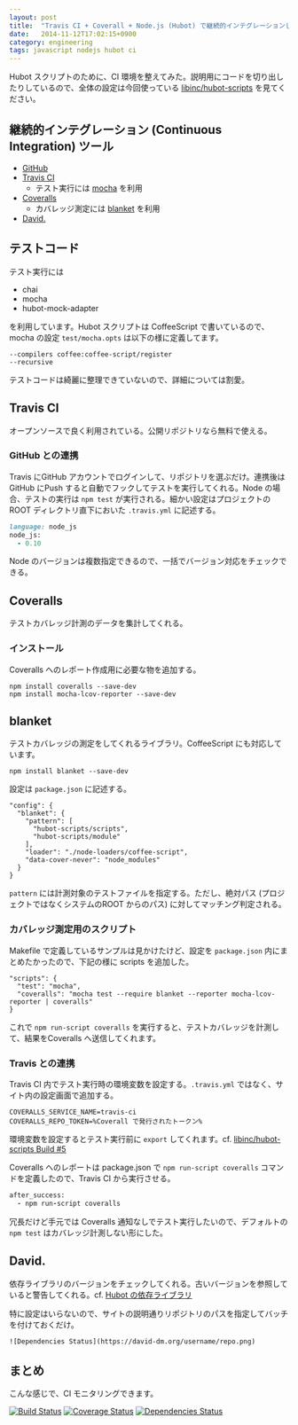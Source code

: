 ```yaml
---
layout: post
title:  "Travis CI + Coverall + Node.js (Hubot) で継続的インテグレーションしてみる"
date:   2014-11-12T17:02:15+0900
category: engineering
tags: javascript nodejs hubot ci
---
```


Hubot スクリプトのために、CI 環境を整えてみた。説明用にコードを切り出したりしているので、全体の設定は今回使っている [libinc/hubot-scripts](https://github.com/libinc/hubot-scripts) を見てください。

## 継続的インテグレーション (Continuous Integration) ツール

- [GitHub](https://github.com)
- [Travis CI](https://travis-ci.org)
    - テスト実行には [mocha](https://www.npmjs.org/package/mocha) を利用
- [Coveralls](https://coveralls.io)
    - カバレッジ測定には [blanket](https://www.npmjs.org/package/blanket) を利用
- [David.](https://david-dm.org)

## テストコード

テスト実行には

- chai
- mocha
- hubot-mock-adapter

を利用しています。Hubot スクリプトは CoffeeScript で書いているので、mocha の設定 `test/mocha.opts` は以下の様に定義してます。

```
--compilers coffee:coffee-script/register
--recursive
```

テストコードは綺麗に整理できていないので、詳細については割愛。

## Travis CI

オープンソースで良く利用されている。公開リポジトリなら無料で使える。

### GitHub との連携

Travis にGitHub アカウントでログインして、リポジトリを選ぶだけ。連携後はGitHub にPush すると自動でフックしてテストを実行してくれる。Node の場合、テストの実行は `npm test` が実行される。細かい設定はプロジェクトのROOT ディレクトリ直下においた `.travis.yml` に記述する。

```ruby
language: node_js
node_js:
  - 0.10
```

Node のバージョンは複数指定できるので、一括でバージョン対応をチェックできる。


## Coveralls

テストカバレッジ計測のデータを集計してくれる。

### インストール

Coveralls へのレポート作成用に必要な物を追加する。

```
npm install coveralls --save-dev
npm install mocha-lcov-reporter --save-dev
```

## blanket

テストカバレッジの測定をしてくれるライブラリ。CoffeeScript にも対応しています。

```
npm install blanket --save-dev
```

設定は `package.json` に記述する。

```
"config": {
  "blanket": {
    "pattern": [
      "hubot-scripts/scripts",
      "hubot-scripts/module"
    ],
    "loader": "./node-loaders/coffee-script",
    "data-cover-never": "node_modules"
  }
}
```

`pattern` には計測対象のテストファイルを指定する。ただし、絶対パス (プロジェクトではなくシステムのROOT からのパス) に対してマッチング判定される。

### カバレッジ測定用のスクリプト

Makefile で定義しているサンプルは見かけたけど、設定を `package.json` 内にまとめたかったので、下記の様に scripts を追加した。

```
"scripts": {
  "test": "mocha",
  "coveralls": "mocha test --require blanket --reporter mocha-lcov-reporter | coveralls"
}
```

これで `npm run-script coveralls` を実行すると、テストカバレッジを計測して、結果をCoveralls へ送信してくれます。


### Travis との連携

Travis CI 内でテスト実行時の環境変数を設定する。`.travis.yml` ではなく、サイト内の設定画面で追加する。

```
COVERALLS_SERVICE_NAME=travis-ci
COVERALLS_REPO_TOKEN=%Coverall で発行されたトークン%
```

環境変数を設定するとテスト実行前に `export` してくれます。cf. [libinc/hubot-scripts Build #5](https://travis-ci.org/libinc/hubot-scripts/builds/40147672)


Coveralls へのレポートは package.json で `npm run-script coveralls` コマンドを定義したので、Travis CI から実行させる。

```ruby
after_success:
  - npm run-script coveralls
```

冗長だけど手元では Coveralls 通知なしでテスト実行したいので、デフォルトの `npm test` はカバレッジ計測しない形にした。


## David.

依存ライブラリのバージョンをチェックしてくれる。古いバージョンを参照していると警告してくれる。cf. [Hubot の依存ライブラリ](https://david-dm.org/github/hubot)

特に設定はいらないので、サイトの説明通りリポジトリのパスを指定してバッチを付けておくだけ。


```
![Dependencies Status](https://david-dm.org/username/repo.png)
```

## まとめ

こんな感じで、CI モニタリングできます。

[![Build Status](https://api.travis-ci.org/libinc/hubot-scripts.png)](https://travis-ci.org/libinc/hubot-scripts)
[![Coverage Status](https://img.shields.io/coveralls/libinc/hubot-scripts.svg)](https://coveralls.io/r/libinc/hubot-scripts?branch=master)
[![Dependencies Status](https://david-dm.org/libinc/hubot-scripts.png)](https://david-dm.org/libinc/hubot-scripts)
